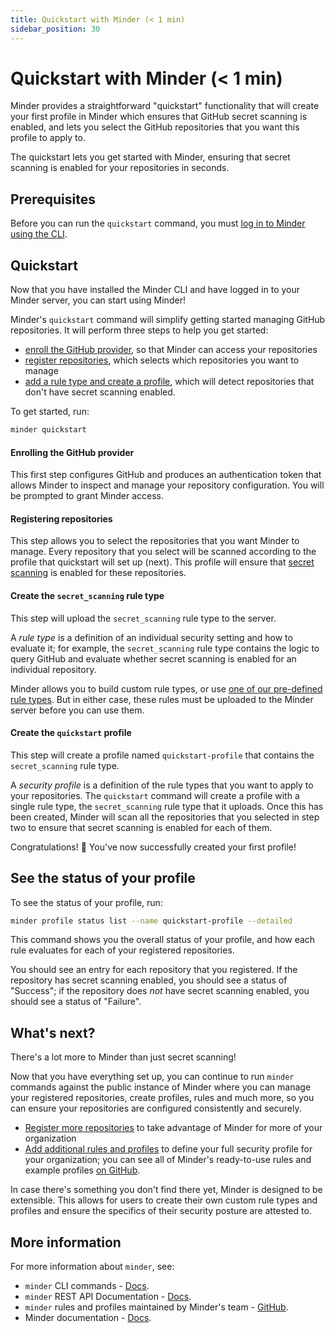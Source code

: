 ```yaml
---
title: Quickstart with Minder (< 1 min)
sidebar_position: 30
---
```


# Quickstart with Minder (< 1 min)

Minder provides a straightforward "quickstart" functionality that will create
your first profile in Minder which ensures that GitHub secret scanning is
enabled, and lets you select the GitHub repositories that you want this profile
to apply to.

The quickstart lets you get started with Minder, ensuring that secret scanning
is enabled for your repositories in seconds.

## Prerequisites

Before you can run the `quickstart` command, you must
[log in to Minder using the CLI](login).

## Quickstart

Now that you have installed the Minder CLI and have logged in to your Minder
server, you can start using Minder!

Minder's `quickstart` command will simplify getting started managing GitHub
repositories. It will perform three steps to help you get started:

- [enroll the GitHub provider](enroll_provider), so that Minder can access your
  repositories
- [register repositories](register_repos), which selects which repositories you
  want to manage
- [add a rule type and create a profile](first_profile), which will detect
  repositories that don't have secret scanning enabled.

To get started, run:

```bash
minder quickstart
```

#### Enrolling the GitHub provider

This first step configures GitHub and produces an authentication token that
allows Minder to inspect and manage your repository configuration. You will be
prompted to grant Minder access.

#### Registering repositories

This step allows you to select the repositories that you want Minder to manage.
Every repository that you select will be scanned according to the profile that
quickstart will set up (next). This profile will ensure that
[secret scanning](https://docs.github.com/en/code-security/secret-scanning/about-secret-scanning)
is enabled for these repositories.

#### Create the `secret_scanning` rule type

This step will upload the `secret_scanning` rule type to the server.

A _rule type_ is a definition of an individual security setting and how to
evaluate it; for example, the `secret_scanning` rule type contains the logic to
query GitHub and evaluate whether secret scanning is enabled for an individual
repository.

Minder allows you to build custom rule types, or use
[one of our pre-defined rule types](https://github.com/mindersec/minder-rules-and-profiles/pulls).
But in either case, these rules must be uploaded to the Minder server before you
can use them.

#### Create the `quickstart` profile

This step will create a profile named `quickstart-profile` that contains the
`secret_scanning` rule type.

A _security profile_ is a definition of the rule types that you want to apply to
your repositories. The `quickstart` command will create a profile with a single
rule type, the `secret_scanning` rule type that it uploads. Once this has been
created, Minder will scan all the repositories that you selected in step two to
ensure that secret scanning is enabled for each of them.

Congratulations! 🎉 You've now successfully created your first profile!

## See the status of your profile

To see the status of your profile, run:

```bash
minder profile status list --name quickstart-profile --detailed
```

This command shows you the overall status of your profile, and how each rule
evaluates for each of your registered repositories.

You should see an entry for each repository that you registered. If the
repository has secret scanning enabled, you should see a status of "Success"; if
the repository does _not_ have secret scanning enabled, you should see a status
of "Failure".

## What's next?

There's a lot more to Minder than just secret scanning!

Now that you have everything set up, you can continue to run `minder` commands
against the public instance of Minder where you can manage your registered
repositories, create profiles, rules and much more, so you can ensure your
repositories are configured consistently and securely.

- [Register more repositories](register_repos) to take advantage of Minder for
  more of your organization
- [Add additional rules and profiles](first_profile) to define your full
  security profile for your organization; you can see all of Minder's
  ready-to-use rules and example profiles
  [on GitHub](https://github.com/mindersec/minder-rules-and-profiles).

In case there's something you don't find there yet, Minder is designed to be
extensible. This allows for users to create their own custom rule types and
profiles and ensure the specifics of their security posture are attested to.

## More information

For more information about `minder`, see:

- `minder` CLI commands -
  [Docs](https://minder-docs.stacklok.dev/ref/cli/minder).
- `minder` REST API Documentation -
  [Docs](https://minder-docs.stacklok.dev/ref/api).
- `minder` rules and profiles maintained by Minder's team -
  [GitHub](https://github.com/mindersec/minder-rules-and-profiles).
- Minder documentation - [Docs](https://minder-docs.stacklok.dev).
